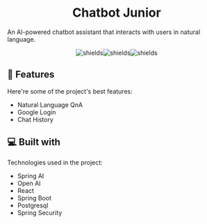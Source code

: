 <h1 align="center" id="title">Chatbot Junior</h1>

<p id="description">An AI-powered chatbot assistant that interacts with users in natural language.</p>

<p align="center"><img src="https://img.shields.io/github/commit-activity/y/hemantDwivedi/chatbot-junior" alt="shields"><img src="https://img.shields.io/github/created-at/hemantDwivedi/chatbot-junior" alt="shields"><img src="https://img.shields.io/github/languages/code-size/hemantDwivedi/chatbot-junior" alt="shields"></p>

  
  
<h2>🧐 Features</h2>

Here're some of the project's best features:

*   Natural Language QnA
*   Google Login
*   Chat History

  
  
<h2>💻 Built with</h2>

Technologies used in the project:

*   Spring AI
*   Open AI
*   React
*   Spring Boot
*   Postgresql
*   Spring Security
